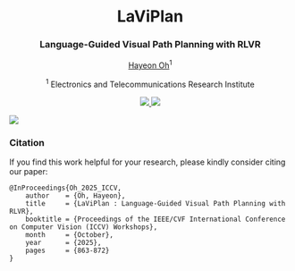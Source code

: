 <div align="center">
<h1>LaViPlan</h1>
<h3>Language-Guided Visual Path Planning with RLVR</h3>

[Hayeon Oh](https://ophd-hahao.github.io/)<sup>1</sup>

<sup>1</sup> Electronics and Telecommunications Research Institute

<p align="center">
  <a href="https://openaccess.thecvf.com/content/ICCV2025W/2COOOL/html/Oh_LaViPlan__Language-Guided_Visual_Path_Planning_with_RLVR_ICCVW_2025_paper.html" target='_blank'>
    <img src="https://img.shields.io/badge/IEEE/CVF-%F0%9F%93%83-lightblue">
  </a>
  <a href="https://arxiv.org/abs/2507.12911" target='_blank'>
    <img src="https://img.shields.io/badge/arXiv-1234.56789-b31b1b.svg">
  </a>

</p>

</div>

![](assets/ICCVw2025_HayeonOh.jpg)


###  Citation
If you find this work helpful for your research, please kindly consider citing our paper:

```
@InProceedings{Oh_2025_ICCV,
    author    = {Oh, Hayeon},
    title     = {LaViPlan : Language-Guided Visual Path Planning with RLVR},
    booktitle = {Proceedings of the IEEE/CVF International Conference on Computer Vision (ICCV) Workshops},
    month     = {October},
    year      = {2025},
    pages     = {863-872}
}
```
